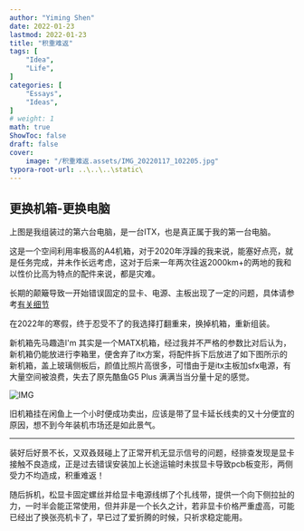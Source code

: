 ```yaml
---
author: "Yiming Shen"
date: 2022-01-23
lastmod: 2022-01-23
title: "积重难返"
tags: [
    "Idea",
    "Life",
]
categories: [
    "Essays",
    "Ideas", 
]
# weight: 1
math: true
ShowToc: false
draft: false
cover:
    image: "/积重难返.assets/IMG_20220117_102205.jpg"
typora-root-url: ..\..\..\static\
---
```


## 更换机箱-更换电脑

上图是我组装过的第六台电脑，是一台ITX，也是真正属于我的第一台电脑。

这是一个空间利用率极高的A4机箱，对于2020年浮躁的我来说，能塞好点亮，就是任务完成，并未作长远考虑，这对于后来一年两次往返2000km+的两地的我和以性价比高为特点的配件来说，都是灾难。

长期的颠簸导致一开始错误固定的显卡、电源、主板出现了一定的问题，具体请参考[有关细节](https://shenyiming.life/post/%E6%9C%89%E5%85%B3%E7%BB%86%E8%8A%82/)

在2022年的寒假，终于忍受不了的我选择打翻重来，换掉机箱，重新组装。

新机箱先马趣造I'm 其实是一个MATX机箱，经过我并不严格的参数比对后认为，新机箱仍能放进行李箱里，便舍弃了itx方案，将配件拆下后放进了如下图所示的新机箱，盖上玻璃侧板后，颜值比照片高很多，可惜由于是itx主板加sfx电源，有大量空间被浪费，失去了原先酷鱼G5 Plus 满满当当分量十足的感觉。

![IMG](/积重难返.assets/IMG_20220122_102537.jpg)

旧机箱挂在闲鱼上一个小时便成功卖出，应该是带了显卡延长线卖的又十分便宜的原因，想不到今年装机市场还是如此景气。

---

装好后好景不长，又双叒叕碰上了正常开机无显示信号的问题，经排查发现是显卡接触不良造成，正是过去错误安装加上长途运输时未拔显卡导致pcb板变形，两侧受力不均造成，积重难返！

随后拆机，松显卡固定螺丝并给显卡电源线绑了个扎线带，提供一个向下侧拉扯的力，一时半会能正常使用，但并非是一个长久之计，若非显卡价格严重虚高，可能已经出了换张亮机卡了，早已过了爱折腾的时候，只祈求稳定能用。
